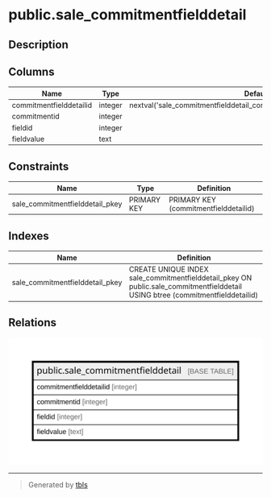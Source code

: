 # public.sale_commitmentfielddetail

## Description

## Columns

| Name | Type | Default | Nullable | Children | Parents | Comment |
| ---- | ---- | ------- | -------- | -------- | ------- | ------- |
| commitmentfielddetailid | integer | nextval('sale_commitmentfielddetail_commitmentfielddetailid_seq'::regclass) | false |  |  |  |
| commitmentid | integer |  | true |  |  |  |
| fieldid | integer |  | true |  |  |  |
| fieldvalue | text |  | true |  |  |  |

## Constraints

| Name | Type | Definition |
| ---- | ---- | ---------- |
| sale_commitmentfielddetail_pkey | PRIMARY KEY | PRIMARY KEY (commitmentfielddetailid) |

## Indexes

| Name | Definition |
| ---- | ---------- |
| sale_commitmentfielddetail_pkey | CREATE UNIQUE INDEX sale_commitmentfielddetail_pkey ON public.sale_commitmentfielddetail USING btree (commitmentfielddetailid) |

## Relations

![er](public.sale_commitmentfielddetail.svg)

---

> Generated by [tbls](https://github.com/k1LoW/tbls)
